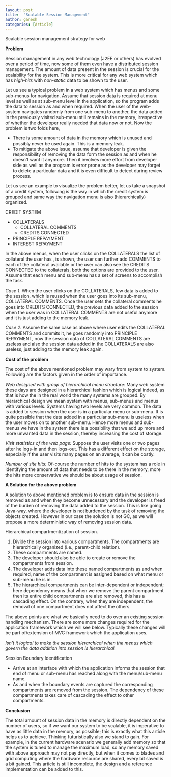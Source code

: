 ```yaml
---
layout: post
title:  "Scalable Session Management"
author: ganesh
categories: [Article]
---
```


Scalable session management strategy for web

**Problem**

Session management in any web technology (J2EE or others) has evolved over a period of time, now some of them even have a distributed session management. The amount of data present in the session is crucial for the scalability for the system. This is more critical for any web system which has *high-hits* with *non-static* data to be shown to the user.

Let us see a typical problem in a web system which has menus and some sub-menus for navigation. Assume that session data is required at menu level as well as at sub-menu level in the application, so the program adds the data to session as and when required. When the user of the web-system navigates randomly from one sub-menu to another, the data added in the previously visited sub-menu still remains in the memory, irrespective of whether the developer really needed that data now or not. Now the problem is two folds here,

- There is some amount of data in the memory which is unused and possibly never be used again. This is a memory leak.
- To mitigate the above issue, assume that developer is given the responsibility of removing the data form the session as and when he doesn't want it anymore. Then it involves more effort from developer side as well as the program is error prone as the developer may forget to delete a particular data and it is even difficult to detect during review process.

Let us see an example to visualize the problem better, let us take a snapshot of a credit system, following is the way in which the credit system is grouped and same way the navigation menu is also (hierarchically) organized.

CREDIT SYSTEM

- COLLATERALS
    - COLLATERAL COMMENTS
    - CREDITS CONNECTED
- PRINCIPLE REPAYMENT
- INTEREST REPAYMENT

In the above menus, when the user clicks on the COLLATERALS the list of collateral the user has , is shown, the user can further add COMMENTS to each of the collateral available or the user can also see the CREDITS CONNECTED to the collaterals, both the options are provided to the user. Assume that each menu and sub-menu has a set of screens to accomplish the task.

*Case 1*. When the user clicks on the COLLATERALS, few data is added to the session, which is reused when the user goes into its sub-menu, COLLATERAL COMMENTS. Once the user sets the collateral comments he goes into CREDITS CONNECTED, the previous data added to the session when the user was in COLLATERAL COMMENTS are not useful anymore and it is just adding to the memory leak.

*Case 2*. Assume the same case as above where user edits the COLLATERAL COMMENTS and commits it, he goes randomly into PRINCIPLE REPAYMENT, now the session data of COLLATERAL COMMENTS are useless and also the session data added in the COLLATERALS are also useless, just adding to the memory leak again.

**Cost of the problem**

The cost of the above mentioned problem may wary from system to system. Following are the factors given in the order of importance.

*Web designed with group of hierarchical menu structure:* Many web system these days are designed in a hierarchical fashion which is logical indeed, as that is how the in the real world the many systems are grouped. By hierarchical design we mean system with menus, sub-menus and menus with various levels. Systems having two levels are very common. The data is added to session when the user is in a particular menu or sub-menu. It is quite possible that the data added in a particular sub-menu is useless when the user moves on to another sub-menu. Hence more menus and sub-menus we have in the system there is a possibility that we add up more and more unwanted data in the session, thereby increasing the cost of storage.

*Visit statistics of the web page:* Suppose the user visits one or two pages after he logs-in and then logs-out. This has a different effect on the storage, especially if the user visits many pages on an average, it can be costly.

*Number of site hits:* Of-course the number of hits to the system has a role in identifying the amount of data that needs to be there in the memory, more the hits more conservative we should be about usage of session.

**A Solution for the above problem**

A solution to above mentioned problem is to ensure data in the session is removed as and when they become unnecessary and the developer is freed of the burden of removing the data added to the session. This is like going Java-way, where the developer is not burdened by the task of removing the objects created. However in our case the solution is not GC, as we will propose a more deterministic way of removing session data.

Hierarchical compartmentization of session.

1.  Divide the session into various compartments. The compartments are hierarchically organized (i.e., parent-child relation).
2.  These compartments are named.
3.  The developer should also be able to create or remove the compartments from session.
4.  The developer adds data into these named compartments as and when required, name of the compartment is assigned based on what menu or sub-menu he is in.
5.  The hierarchical compartments can be inter-dependent or independent; here dependency means that when we remove the parent compartment then its entire child compartments are also removed, this has a cascading effect. On the contrary, when they are independent, the removal of one compartment does not affect the others.

The above points are what we basically need to do over an existing session handling mechanism. There are some more changes required for the application framework which we will see below. Typically these changes will be part of/extension of MVC framework which the application uses.

*Isn't it logical to make the session hierarchical when the menus which govern the data addition into session is hierarchical.*

Session Boundary Identification

- Arrive at an interface with which the application informs the session that end of menu or sub-menu has reached along with the menu/sub-menu name.
- As and when the boundary events are captured the corresponding compartments are removed from the session. The dependency of these compartments takes care of cascading the effect to other compartments.

**Conclusion**

The total amount of session data in the memory is directly dependent on the number of users, so if we want our system to be scalable, it is imperative to have as little data in the memory, as possible; this is exactly what this article helps us to achieve. Thinking futuristically also we stand to gain. For example, in the current hardware scenario we generally add memory so that the system is tuned to manage the maximum load, so any memory saved with above approach may not pay directly, but when it comes to blades and grid computing where the hardware resource are shared, every bit saved is a bit gained. This article is still incomplete, the design and a reference implementation can be added to this.

